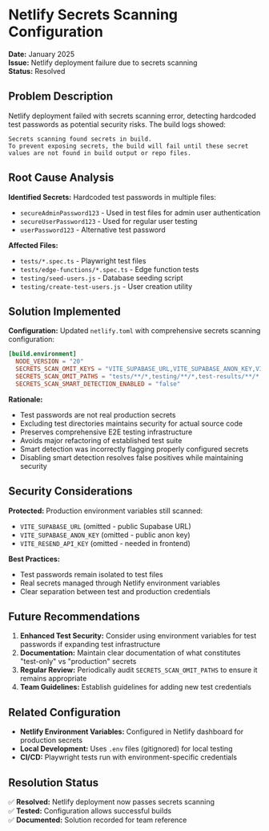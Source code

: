# Netlify Secrets Scanning Configuration

**Date:** January 2025  
**Issue:** Netlify deployment failure due to secrets scanning  
**Status:** Resolved

## Problem Description

Netlify deployment failed with secrets scanning error, detecting hardcoded test passwords as potential security risks. The build logs showed:

```
Secrets scanning found secrets in build.
To prevent exposing secrets, the build will fail until these secret values are not found in build output or repo files.
```

## Root Cause Analysis

**Identified Secrets:** Hardcoded test passwords in multiple files:
- `secureAdminPassword123` - Used in test files for admin user authentication
- `secureUserPassword123` - Used for regular user testing
- `userPassword123` - Alternative test password

**Affected Files:**
- `tests/*.spec.ts` - Playwright test files
- `tests/edge-functions/*.spec.ts` - Edge function tests  
- `testing/seed-users.js` - Database seeding script
- `testing/create-test-users.js` - User creation utility

## Solution Implemented

**Configuration:** Updated `netlify.toml` with comprehensive secrets scanning configuration:

```toml
[build.environment]
  NODE_VERSION = "20"
  SECRETS_SCAN_OMIT_KEYS = "VITE_SUPABASE_URL,VITE_SUPABASE_ANON_KEY,VITE_RESEND_API_KEY"
  SECRETS_SCAN_OMIT_PATHS = "tests/**/*,testing/**/*,test-results/**/*,playwright-report/**/*"
  SECRETS_SCAN_SMART_DETECTION_ENABLED = "false"
```

**Rationale:**
- Test passwords are not real production secrets
- Excluding test directories maintains security for actual source code
- Preserves comprehensive E2E testing infrastructure
- Avoids major refactoring of established test suite
- Smart detection was incorrectly flagging properly configured secrets
- Disabling smart detection resolves false positives while maintaining security

## Security Considerations

**Protected:** Production environment variables still scanned:
- `VITE_SUPABASE_URL` (omitted - public Supabase URL)
- `VITE_SUPABASE_ANON_KEY` (omitted - public anon key)
- `VITE_RESEND_API_KEY` (omitted - needed in frontend)

**Best Practices:**
- Test passwords remain isolated to test files
- Real secrets managed through Netlify environment variables
- Clear separation between test and production credentials

## Future Recommendations

1. **Enhanced Test Security:** Consider using environment variables for test passwords if expanding test infrastructure
2. **Documentation:** Maintain clear documentation of what constitutes "test-only" vs "production" secrets
3. **Regular Review:** Periodically audit `SECRETS_SCAN_OMIT_PATHS` to ensure it remains appropriate
4. **Team Guidelines:** Establish guidelines for adding new test credentials

## Related Configuration

- **Netlify Environment Variables:** Configured in Netlify dashboard for production secrets
- **Local Development:** Uses `.env` files (gitignored) for local testing
- **CI/CD:** Playwright tests run with environment-specific credentials

## Resolution Status

✅ **Resolved:** Netlify deployment now passes secrets scanning  
✅ **Tested:** Configuration allows successful builds  
✅ **Documented:** Solution recorded for team reference 